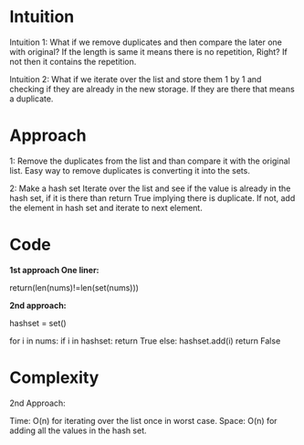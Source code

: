 # **Intuition**
Intuition 1:
What if we remove duplicates and then compare the later one with original?
If the length is same it means there is no repetition, Right?
If not then it contains the repetition.

Intuition 2:
What if we iterate over the list and store them 1 by 1 and checking if they are already in the new storage. If they are there that means a duplicate.

# **Approach**
1:
Remove the duplicates from the list and than compare it with the original list.
Easy way to remove duplicates is converting it into the sets.

2:
Make a hash set
Iterate over the list and see if the value is already in the hash set, if it is there than return True implying there is duplicate.
If not, add the element in hash set and iterate to next element.

# **Code**

**1st approach
One liner:**

return(len(nums)!=len(set(nums)))

**2nd approach:**

hashset = set()

for i in nums:
	if i in hashset:
		return True
	else:
		hashset.add(i)
return False

# **Complexity**

2nd Approach:

Time: O(n) for iterating over the list once in worst case.
Space: O(n) for adding all the values in the hash set.
